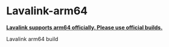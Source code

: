 # Lavalink-arm64

[**Lavalink supports arm64 officially. Please use official builds.**](https://github.com/freyacodes/Lavalink)

Lavalink arm64 build
